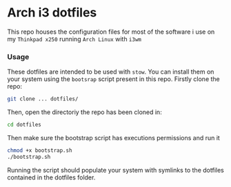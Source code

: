 # Arch i3 dotfiles
This repo houses the configuration files for most of the software i use on my `Thinkpad x250` running `Arch Linux` with `i3wm`

### Usage
These dotfiles are intended to be used with `stow`.
You can install them on your system using the `bootsrap` script present in this repo.
Firstly clone the repo:
```bash
git clone ... dotfiles/
```
Then, open the directoriy the repo has been cloned in:
```bash
cd dotfiles
```
Then make sure the bootstrap script has executions permissions and run it
```bash
chmod +x bootstrap.sh
./bootstrap.sh
```
Running the script should populate your system with symlinks to the dotfiles contained in the dotfiles folder.
